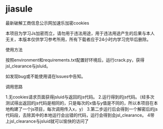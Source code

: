 # jiasule
最新破解工商信息公示网加速乐加密cookies

本项目为学习Js加密而立，请勿用于违法用途，用于违法用途产生的后果与本人无关，本版本仅供学习参考所用，所有下载者应于24小时内学习完毕后删除。

使用方法

按照environment和requirements.txt配置好环境后，运行crack.py，获得jsl_clearance与jsluid。

如发现bug或不能使用请在lssues中告知。




调用思路


1.无cookies请求页面获得jsluid与返回的js代码。
2.运行得到的js代码。（经多次测试得出返回的js代码是相同的，只是每次的x值与y值是不同的，所以本项目在本地构建了一个js项目，每次调用传入x，y）
3.第二步运行后会得到一个解密后的js代码段，去除其中的本地运行会出错的代码，运行会得到会jsl_clearance。
4带上jsl_clearance与jsluid就可以愉快的访问了
